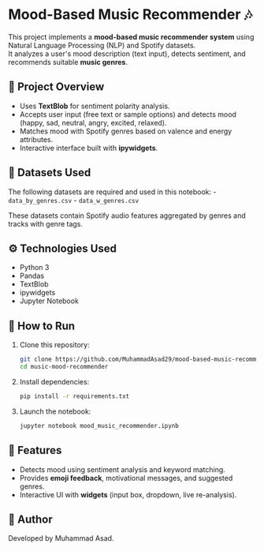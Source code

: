 # Mood-Based Music Recommender 🎶

This project implements a **mood-based music recommender system** using
Natural Language Processing (NLP) and Spotify datasets.\
It analyzes a user's mood description (text input), detects sentiment,
and recommends suitable **music genres**.

## 📌 Project Overview

-   Uses **TextBlob** for sentiment polarity analysis.
-   Accepts user input (free text or sample options) and detects mood
    (happy, sad, neutral, angry, excited, relaxed).
-   Matches mood with Spotify genres based on valence and energy
    attributes.
-   Interactive interface built with **ipywidgets**.

## 📂 Datasets Used

The following datasets are required and used in this notebook: -
`data_by_genres.csv` - `data_w_genres.csv`

These datasets contain Spotify audio features aggregated by genres and
tracks with genre tags.

## ⚙️ Technologies Used

-   Python 3
-   Pandas
-   TextBlob
-   ipywidgets
-   Jupyter Notebook

## 🚀 How to Run

1.  Clone this repository:

    ``` bash
    git clone https://github.com/MuhammadAsad29/mood-based-music-recommender.git
    cd music-mood-recommender
    ```

2.  Install dependencies:

    ``` bash
    pip install -r requirements.txt
    ```

3.  Launch the notebook:

    ``` bash
    jupyter notebook mood_music_recommender.ipynb
    ```

## 🎯 Features

-   Detects mood using sentiment analysis and keyword matching.
-   Provides **emoji feedback**, motivational messages, and suggested
    genres.
-   Interactive UI with **widgets** (input box, dropdown, live
    re-analysis).

## 📝 Author

Developed by Muhammad Asad.
